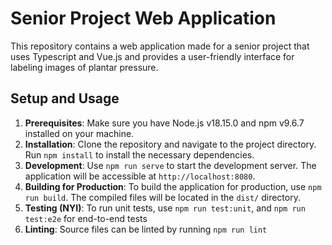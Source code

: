 # Senior Project Web Application

This repository contains a web application made for a senior project that uses Typescript and Vue.js and provides a user-friendly interface for labeling images of plantar pressure.

## Setup and Usage

1. **Prerequisites**: Make sure you have Node.js v18.15.0 and npm v9.6.7 installed on your machine.
2. **Installation**: Clone the repository and navigate to the project directory. Run `npm install` to install the necessary dependencies.
3. **Development**: Use `npm run serve` to start the development server. The application will be accessible at `http://localhost:8080`.
4. **Building for Production**: To build the application for production, use `npm run build`. The compiled files will be located in the `dist/` directory.
5. **Testing (NYI)**: To run unit tests, use `npm run test:unit`, and `npm run test:e2e` for end-to-end tests
6. **Linting**: Source files can be linted by running `npm run lint`

<!-- ### Customize configuration -->
<!-- See [Configuration Reference](https://cli.vuejs.org/config/). -->
